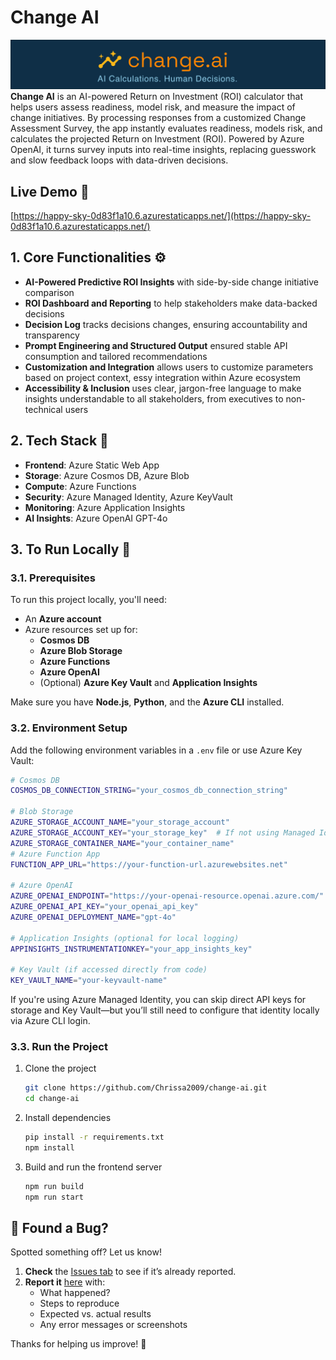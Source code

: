 # Change AI
![Change AI Banner](assets/banner.png)
**Change AI** is an AI-powered Return on Investment (ROI) calculator that helps users assess readiness, model risk, and measure the impact of change initiatives. By processing responses from a customized Change Assessment Survey, the app instantly evaluates readiness, models risk, and calculates the projected Return on Investment (ROI). Powered by Azure OpenAI, it turns survey inputs into real-time insights, replacing guesswork and slow feedback loops with data-driven decisions.
## Live Demo 🔗 
[https://happy-sky-0d83f1a10.6.azurestaticapps.net/](https://happy-sky-0d83f1a10.6.azurestaticapps.net/)

## 1. Core Functionalities ⚙️
- **AI-Powered Predictive ROI Insights** with side-by-side change initiative comparison
- **ROI Dashboard and Reporting** to help stakeholders make data-backed decisions
- **Decision Log** tracks decisions changes, ensuring accountability and transparency
- **Prompt Engineering and Structured Output** ensured stable API consumption and tailored recommendations
- **Customization and Integration** allows users to customize parameters based on project context, essy integration within Azure ecosystem
- **Accessibility & Inclusion** uses clear, jargon-free language to make insights understandable to all stakeholders, from executives to non-technical users

## 2. Tech Stack 🥪
- **Frontend**: Azure Static Web App
- **Storage**: Azure Cosmos DB, Azure Blob
- **Compute**: Azure Functions
- **Security**: Azure Managed Identity, Azure KeyVault
- **Monitoring**: Azure Application Insights
- **AI Insights**: Azure OpenAI GPT-4o

## 3. To Run Locally 🚀
### 3.1. Prerequisites
To run this project locally, you'll need:
- An **Azure account**
- Azure resources set up for:
  - **Cosmos DB**
  - **Azure Blob Storage**
  - **Azure Functions**
  - **Azure OpenAI**
  - (Optional) **Azure Key Vault** and **Application Insights**

Make sure you have **Node.js**, **Python**, and the **Azure CLI** installed.

### 3.2. Environment Setup
Add the following environment variables in a `.env` file or use Azure Key Vault:

```sh
# Cosmos DB
COSMOS_DB_CONNECTION_STRING="your_cosmos_db_connection_string"

# Blob Storage
AZURE_STORAGE_ACCOUNT_NAME="your_storage_account"
AZURE_STORAGE_ACCOUNT_KEY="your_storage_key"  # If not using Managed Identity
AZURE_STORAGE_CONTAINER_NAME="your_container_name"
# Azure Function App
FUNCTION_APP_URL="https://your-function-url.azurewebsites.net"

# Azure OpenAI
AZURE_OPENAI_ENDPOINT="https://your-openai-resource.openai.azure.com/"
AZURE_OPENAI_API_KEY="your_openai_api_key"
AZURE_OPENAI_DEPLOYMENT_NAME="gpt-4o"

# Application Insights (optional for local logging)
APPINSIGHTS_INSTRUMENTATIONKEY="your_app_insights_key"

# Key Vault (if accessed directly from code)
KEY_VAULT_NAME="your-keyvault-name"
```
If you're using Azure Managed Identity, you can skip direct API keys for storage and Key Vault—but you’ll still need to configure that identity locally via Azure CLI login.

### 3.3. Run the Project
1. Clone the project
   ```sh
   git clone https://github.com/Chrissa2009/change-ai.git
   cd change-ai
   ```
2. Install dependencies
   ```sh
   pip install -r requirements.txt
   npm install
   ```
3. Build and run the frontend server
   ```sh
   npm run build
   npm run start
   ```
## 🐛 Found a Bug?  

Spotted something off? Let us know!  
1. **Check** the [Issues tab](https://github.com/chrissa2009/change-ai/issues) to see if it’s already reported.  
2. **Report it** [here](https://github.com/chrissa2009/change-ai/issues/new) with:  
   - What happened?  
   - Steps to reproduce  
   - Expected vs. actual results  
   - Any error messages or screenshots  

Thanks for helping us improve! 🚀

